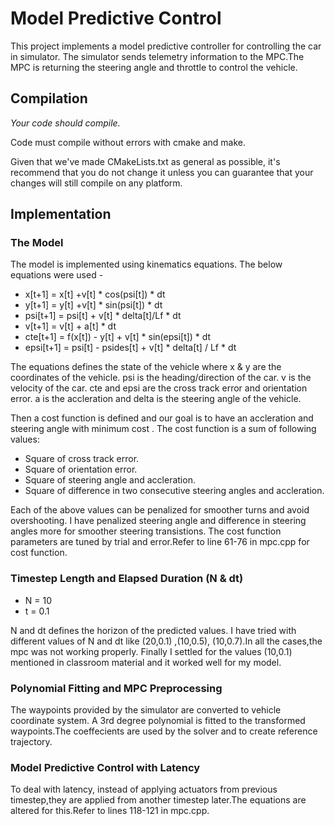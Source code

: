 # Model Predictive Control

This project implements a model predictive controller for controlling the car in simulator.
The simulator sends telemetry information to the MPC.The MPC is returning the steering angle and throttle to control the vehicle.

## Compilation

*Your code should compile.*

Code must compile without errors with cmake and make.

Given that we've made CMakeLists.txt as general as possible, it's recommend that you do not change it unless you can guarantee that your changes will still compile on any platform.

## Implementation

### The Model

The model is implemented using kinematics equations.
The below equations were used - 

* x[t+1] = x[t] +v[t] &ast; cos(psi[t]) &ast; dt
* y[t+1] = y[t] +v[t] &ast; sin(psi[t]) &ast; dt
* psi[t+1] = psi[t] + v[t] &ast; delta[t]/Lf &ast;  dt
* v[t+1] = v[t] + a[t] &ast; dt
* cte[t+1] = f(x[t]) - y[t] + v[t] &ast; sin(epsi[t]) &ast; dt
* epsi[t+1] = psi[t] - psides[t] + v[t] &ast; delta[t] / Lf &ast; dt

The equations defines the state of the vehicle where x & y are the coordinates of the vehicle.
psi is the heading/direction of the car.
v is the velocity of the car.
cte and epsi are the cross track error and orientation error.
a is the accleration and delta is the steering angle of the vehicle.

Then a cost function is defined and our goal is to have an accleration and steering angle  with minimum cost .
The cost function is a sum of following values:
* Square of cross track error.
* Square of orientation error.
* Square of steering angle and accleration.
* Square of difference in two consecutive steering angles and accleration.

Each of the above values can be penalized for smoother turns and avoid overshooting.
I have penalized steering angle and difference in steering angles more for smoother steering transistions.
The cost function parameters are tuned by trial and error.Refer to line 61-76 in mpc.cpp for cost function.

### Timestep Length and Elapsed Duration (N & dt)

* N = 10
* t = 0.1

N and dt defines the horizon of the predicted values.
I have tried with different values of N and dt like (20,0.1) ,(10,0.5), (10,0.7).In all the cases,the mpc was not working properly. Finally I settled for the values (10,0.1) mentioned in classroom material and it worked well for my model.

### Polynomial Fitting and MPC Preprocessing

The waypoints provided by the simulator are converted to vehicle coordinate system.
A 3rd degree polynomial is fitted to the transformed waypoints.The coeffecients are used by the solver and to create reference trajectory.

### Model Predictive Control with Latency

To deal with latency, instead of applying actuators from previous timestep,they are applied from another timestep later.The equations are altered for this.Refer to lines 118-121 in mpc.cpp.


